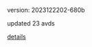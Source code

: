 version: 2023122202-680b

updated 23 avds

[details](https://github.com/0x74f917491bfa7ebfa379/ali_avd_db/blob/master/change_log/2023/12/22/02/680b.txt)